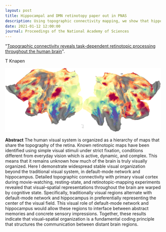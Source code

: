 ```yaml
---
layout: post
title: Hippocampal and DMN retinotopy paper out in PNAS
description: Using topographic connectivity mapping, we show that hippocampus is visually organized.
date: 2021-01-12 12:00:00
journal: Proceedings of the National Academy of Sciences
---
```


"<a href="https://doi.org/10.1073/pnas.2017032118" target="_blank" alt="Topographic connectivity reveals task-dependent retinotopic processing throughout the human brain" >Topographic connectivity reveals task-dependent retinotopic processing throughout the human brain</a>".

T Knapen

<img class="col two right" src="/img/science/999999/999999-RS-movie.png">

**Abstract** The human visual system is organized as a hierarchy of maps that share the topography of the retina. Known retinotopic maps have been identified using simple visual stimuli under strict fixation, conditions different from everyday vision which is active, dynamic, and complex. This means that it remains unknown how much of the brain is truly visually organized. Here I demonstrate widespread stable visual organization beyond the traditional visual system, in default-mode network and hippocampus. Detailed topographic connectivity with primary visual cortex during movie-watching, resting-state, and retinotopic-mapping experiments revealed that visual–spatial representations throughout the brain are warped by cognitive state. Specifically, traditionally visual regions alternate with default-mode network and hippocampus in preferentially representing the center of the visual field. This visual role of default-mode network and hippocampus would allow these regions to interface between abstract memories and concrete sensory impressions. Together, these results indicate that visual–spatial organization is a fundamental coding principle that structures the communication between distant brain regions.
